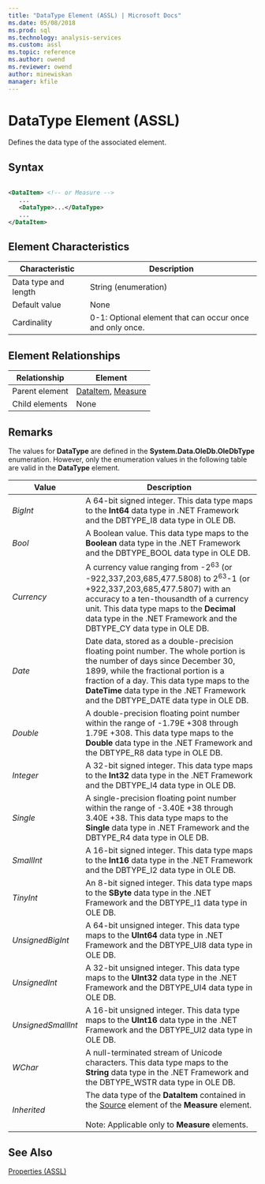 ```yaml
---
title: "DataType Element (ASSL) | Microsoft Docs"
ms.date: 05/08/2018
ms.prod: sql
ms.technology: analysis-services
ms.custom: assl
ms.topic: reference
ms.author: owend
ms.reviewer: owend
author: minewiskan
manager: kfile
---
```

# DataType Element (ASSL)

  Defines the data type of the associated element.  
  
## Syntax  
  
```xml  
  
<DataItem> <!-- or Measure -->  
   ...  
   <DataType>...</DataType>  
   ...  
</DataItem>  
```  
  
## Element Characteristics  
  
|Characteristic|Description|  
|--------------------|-----------------|  
|Data type and length|String (enumeration)|  
|Default value|None|  
|Cardinality|0-1: Optional element that can occur once and only once.|  
  
## Element Relationships  
  
|Relationship|Element|  
|------------------|-------------|  
|Parent element|[DataItem](data-type/dataitem-data-type-assl.md), [Measure](objects/measure-element-assl.md)|  
|Child elements|None|  
  
## Remarks  
 The values for **DataType** are defined in the **System.Data.OleDb.OleDbType** enumeration. However, only the enumeration values in the following table are valid in the **DataType** element.  
  
|Value|Description|  
|-----------|-----------------|  
|*BigInt*|A 64-bit signed integer. This data type maps to the **Int64** data type in  .NET Framework and the DBTYPE_I8 data type in OLE DB.|  
|*Bool*|A Boolean value. This data type maps to the **Boolean** data type in the .NET Framework and the DBTYPE_BOOL data type in OLE DB.|  
|*Currency*|A currency value ranging from -2<sup>63</sup> (or -922,337,203,685,477.5808) to 2<sup>63</sup>-1 (or +922,337,203,685,477.5807) with an accuracy to a ten-thousandth of a currency unit. This data type maps to the **Decimal** data type in the .NET Framework and the DBTYPE_CY data type in OLE DB.|  
|*Date*|Date data, stored as a double-precision floating point number. The whole portion is the number of days since December 30, 1899, while the fractional portion is a fraction of a day. This data type maps to the **DateTime** data type in the .NET Framework and the DBTYPE_DATE data type in OLE DB.|  
|*Double*|A double-precision floating point number within the range of -1.79E +308 through 1.79E +308. This data type maps to the **Double** data type in the .NET Framework and the DBTYPE_R8 data type in OLE DB.|  
|*Integer*|A 32-bit signed integer. This data type maps to the **Int32** data type in the .NET Framework and the DBTYPE_I4 data type in OLE DB.|  
|*Single*|A single-precision floating point number within the range of -3.40E +38 through 3.40E +38. This data type maps to the **Single** data type in .NET Framework and the DBTYPE_R4 data type in OLE DB.|  
|*SmallInt*|A 16-bit signed integer. This data type maps to the **Int16** data type in the .NET Framework and the DBTYPE_I2 data type in OLE DB.|  
|*TinyInt*|An 8-bit signed integer. This data type maps to the **SByte** data type in the .NET Framework and the DBTYPE_I1 data type in OLE DB.|  
|*UnsignedBigInt*|A 64-bit unsigned integer. This data type maps to the **UInt64** data type in .NET Framework and the DBTYPE_UI8 data type in OLE DB.|  
|*UnsignedInt*|A 32-bit unsigned integer. This data type maps to the **UInt32** data type in the .NET Framework and the DBTYPE_UI4 data type in OLE DB.|  
|*UnsignedSmallInt*|A 16-bit unsigned integer. This data type maps to the **UInt16** data type in the .NET Framework and the DBTYPE_UI2 data type in OLE DB.|  
|*WChar*|A null-terminated stream of Unicode characters. This data type maps to the **String** data type in the .NET Framework and the DBTYPE_WSTR data type in OLE DB.|  
|*Inherited*|The data type of the **DataItem** contained in the [Source](properties/source-element-measure-assl.md) element of the **Measure** element.<br /><br /> Note: Applicable only to **Measure** elements.|  
  
## See Also  
 [Properties &#40;ASSL&#41;](properties/properties-assl.md)  
  
  

